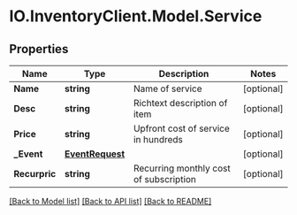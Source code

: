 # IO.InventoryClient.Model.Service
## Properties

Name | Type | Description | Notes
------------ | ------------- | ------------- | -------------
**Name** | **string** | Name of service | [optional] 
**Desc** | **string** | Richtext description of item | [optional] 
**Price** | **string** | Upfront cost of service in hundreds | [optional] 
**_Event** | [**EventRequest**](EventRequest.md) |  | [optional] 
**Recurpric** | **string** | Recurring monthly cost of subscription | [optional] 

[[Back to Model list]](../README.md#documentation-for-models) [[Back to API list]](../README.md#documentation-for-api-endpoints) [[Back to README]](../README.md)

